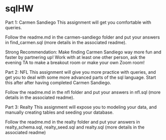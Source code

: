 # sqlHW

Part 1: Carmen Sandiego
This assignment will get you comfortable with queries.

Follow the readme.md in the carmen-sandiego folder and put your answers in find_carmen.sql (more details in the associated readme).

Strong Recommendation: Make finding Carmen Sandiego way more fun and faster by partnering up! Work with at least one other person, ask the evening TA to make a breakout room or make your own Zoom room!

Part 2: NFL
This assignment will give you more practice with queries, and get you to deal with some more advanced parts of the sql language. Start this after after having completed Carmen Sandiego.

Follow the readme.md in the nfl folder and put your answers in nfl.sql (more details in the associated readme).

Part 3: Realty
This assignment will expose you to modeling your data, and manually creating tables and seeding your database.

Follow the readme.md in the realty folder and put your answers in realty_schema.sql, realty_seed.sql and realty.sql (more details in the associated readme)